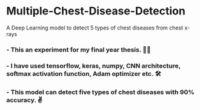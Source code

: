 # Multiple-Chest-Disease-Detection

A Deep Learning model to detect 5 types of chest diseases from chest x-rays

### - This an experiment for my final year thesis. 👨‍💻
### - I have used tensorflow, keras, numpy, CNN architecture, softmax activation function, Adam optimizer etc. 🛠
### - This model can detect five types of chest diseases with 90% accuracy. ✌

